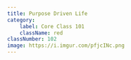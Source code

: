 ```yaml
---
title: Purpose Driven Life
category:
    label: Core Class 101
    className: red
classNumber: 102
image: https://i.imgur.com/pfjcINc.png
---
```

